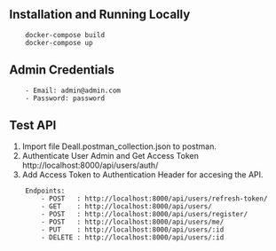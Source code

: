 ## Installation and Running Locally
```
    docker-compose build
    docker-compose up
```
## Admin Credentials
```
    - Email: admin@admin.com
    - Password: password 
```

## Test API
1. Import file Deall.postman_collection.json to postman.
2. Authenticate User Admin and Get Access Token http://localhost:8000/api/users/auth/
3. Add Access Token to Authentication Header for accesing the API.
```
    Endpoints:
        - POST   : http://localhost:8000/api/users/refresh-token/
        - GET    : http://localhost:8000/api/users/
        - POST   : http://localhost:8000/api/users/register/
        - POST   : http://localhost:8000/api/users/me/
        - PUT    : http://localhost:8000/api/users/:id
        - DELETE : http://localhost:8000/api/users/:id
```
